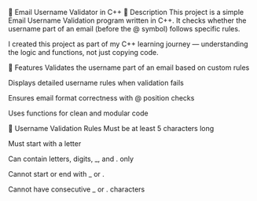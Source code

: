 📧 Email Username Validator in C++
📌 Description
This project is a simple Email Username Validation program written in C++.
It checks whether the username part of an email (before the @ symbol) follows specific rules.

I created this project as part of my C++ learning journey — understanding the logic and functions, not just copying code.

🚀 Features
Validates the username part of an email based on custom rules

Displays detailed username rules when validation fails

Ensures email format correctness with @ position checks

Uses functions for clean and modular code

📜 Username Validation Rules
Must be at least 5 characters long

Must start with a letter

Can contain letters, digits, _, and . only

Cannot start or end with _ or .

Cannot have consecutive _ or . characters
